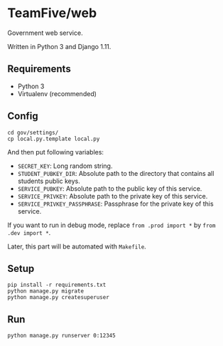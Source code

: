 # TeamFive/web

Government web service.

Written in Python 3 and Django 1.11.


## Requirements

- Python 3
- Virtualenv (recommended)


## Config

    cd gov/settings/
    cp local.py.template local.py

And then put following variables:

- `SECRET_KEY`: Long random string.
- `STUDENT_PUBKEY_DIR`: Absolute path to the directory that contains all students public keys.
- `SERVICE_PUBKEY`: Absolute path to the public key of this service.
- `SERVICE_PRIVKEY`: Absolute path to the private key of this service.
- `SERVICE_PRIVKEY_PASSPHRASE`: Passphrase for the private key of this service.

If you want to run in debug mode, replace `from .prod import *` by `from .dev import *`.

Later, this part will be automated with `Makefile`.


## Setup

    pip install -r requirements.txt
    python manage.py migrate
    python manage.py createsuperuser


## Run

    python manage.py runserver 0:12345

